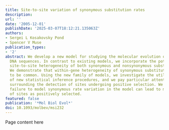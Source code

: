 ```yaml
---
title: Site-to-site variation of synonymous substitution rates
description:
url: ''
date: '2005-12-01'
publishDate: '2025-03-07T18:12:21.135063Z'
authors:
- Sergei L Kosakovsky Pond
- Spencer V Muse
publication_types:
- '2'
abstract: We develop a new model for studying the molecular evolution of protein-coding
  DNA sequences. In contrast to existing models, we incorporate the potential for
  site-to-site heterogeneity of both synonymous and nonsynonymous substitution rates.
  We demonstrate that within-gene heterogeneity of synonymous substitution rates appears
  to be common. Using the new family of models, we investigate the utility of a variety
  of new statistical inference procedures, and we pay particular attention to issues
  surrounding the detection of sites undergoing positive selection. We discuss how
  failure to model synonymous rate variation in the model can lead to misidentification
  of sites as positively selected.
featured: false
publication: '*Mol Biol Evol*'
doi: 10.1093/molbev/msi232
---
```


Page content here